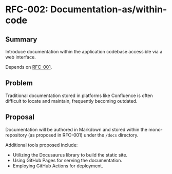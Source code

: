 # RFC-002: Documentation-as/within-code

## Summary

Introduce documentation within the application codebase accessible via a web interface.

Depends on [RFC-001](./rfc-001-mono-repository.md).

## Problem

Traditional documentation stored in platforms like Confluence is often difficult to locate and maintain, frequently becoming outdated.

## Proposal

Documentation will be authored in Markdown and stored within the mono-repository (as proposed in RFC-001) under the `/docs` directory.

Additional tools proposed include:

-   Utilizing the Docusaurus library to build the static site.
-   Using GitHub Pages for serving the documentation.
-   Employing GitHub Actions for deployment.
